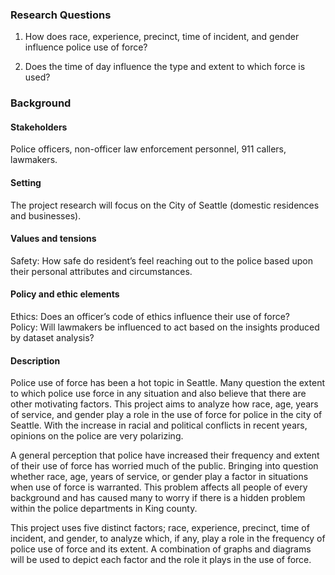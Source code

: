 ﻿### Research Questions
1. How does race, experience, precinct, time of incident, and gender influence police use of force?

2. Does the time of day influence the type and extent to which force is used?

### Background 
#### **Stakeholders**
Police officers, non-officer law enforcement personnel, 911 callers, lawmakers.
#### **Setting**
The project research will focus on the City of Seattle (domestic residences and businesses).
#### **Values and tensions**
Safety: How safe do resident’s feel reaching out to the police based upon their personal attributes and circumstances.
#### **Policy and ethic elements**
Ethics: Does an officer’s code of ethics influence their use of force?  
Policy: Will lawmakers be influenced to act based on the insights produced by dataset analysis?

#### **Description**
Police use of force has been a hot topic in Seattle. Many question the extent to which police use force in any situation and also believe that there are other motivating factors. This project aims to analyze how race, age, years of service, and gender play a role in the use of force for police in the city of Seattle. With the increase in racial and political conflicts in recent years, opinions on the police are very polarizing.

A general perception that police have increased their frequency and extent of their use of force has worried much of the public. Bringing into question whether race, age, years of service, or gender play a factor in situations when use of force is warranted. This problem affects all people of every background and has caused many to worry if there is a hidden problem within the police departments in King county.

This project uses five distinct factors; race, experience, precinct, time of incident, and gender, to analyze which, if any, play a role in the frequency of police use of force and its extent. A combination of graphs and diagrams will be used to depict each factor and the role it plays in the use of force.
